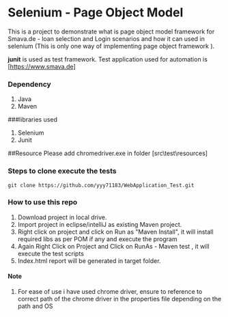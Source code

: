 # Selenium - Page Object Model
This is a project to demonstrate what is page object model framework for Smava.de - loan selection and Login scenarios and how it can used in selenium (This is only one way of implementing page object framework ).

**junit** is used as test framework.
Test application used for automation is [https://www.smava.de]

### Dependency
1. Java
2. Maven

###libraries used
1. Selenium
2. Junit

##Resource
Please add chromedriver.exe in folder [src\test\resources]

### Steps to clone execute the tests

```
git clone https://github.com/yyy71183/WebApplication_Test.git
```


### How to use this repo
1. Download project in local drive.
2. Import project in eclipse/intelliJ as existing Maven project.
3. Right click on project and click on Run as "Maven Install", it will install required libs as per POM if any and execute the program
4. Again Right Click on Project and Click on RunAs - Maven test , it will execute the test scripts
5. Index.html report will be generated in target folder.

#### Note
1. For ease of use i have used chrome driver, ensure to reference to correct path of the chrome driver in the properties file depending on the path and OS







